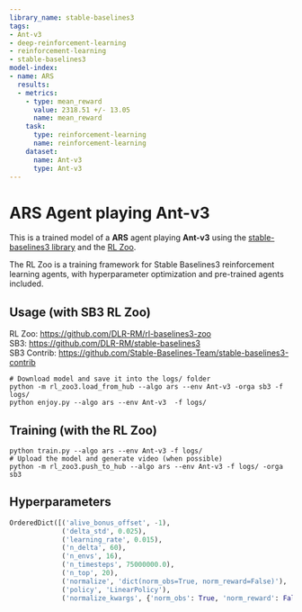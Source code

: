 ```yaml
---
library_name: stable-baselines3
tags:
- Ant-v3
- deep-reinforcement-learning
- reinforcement-learning
- stable-baselines3
model-index:
- name: ARS
  results:
  - metrics:
    - type: mean_reward
      value: 2318.51 +/- 13.05
      name: mean_reward
    task:
      type: reinforcement-learning
      name: reinforcement-learning
    dataset:
      name: Ant-v3
      type: Ant-v3
---
```


# **ARS** Agent playing **Ant-v3**
This is a trained model of a **ARS** agent playing **Ant-v3**
using the [stable-baselines3 library](https://github.com/DLR-RM/stable-baselines3)
and the [RL Zoo](https://github.com/DLR-RM/rl-baselines3-zoo).

The RL Zoo is a training framework for Stable Baselines3
reinforcement learning agents,
with hyperparameter optimization and pre-trained agents included.

## Usage (with SB3 RL Zoo)

RL Zoo: https://github.com/DLR-RM/rl-baselines3-zoo<br/>
SB3: https://github.com/DLR-RM/stable-baselines3<br/>
SB3 Contrib: https://github.com/Stable-Baselines-Team/stable-baselines3-contrib

```
# Download model and save it into the logs/ folder
python -m rl_zoo3.load_from_hub --algo ars --env Ant-v3 -orga sb3 -f logs/
python enjoy.py --algo ars --env Ant-v3  -f logs/
```

## Training (with the RL Zoo)
```
python train.py --algo ars --env Ant-v3 -f logs/
# Upload the model and generate video (when possible)
python -m rl_zoo3.push_to_hub --algo ars --env Ant-v3 -f logs/ -orga sb3
```

## Hyperparameters
```python
OrderedDict([('alive_bonus_offset', -1),
             ('delta_std', 0.025),
             ('learning_rate', 0.015),
             ('n_delta', 60),
             ('n_envs', 16),
             ('n_timesteps', 75000000.0),
             ('n_top', 20),
             ('normalize', 'dict(norm_obs=True, norm_reward=False)'),
             ('policy', 'LinearPolicy'),
             ('normalize_kwargs', {'norm_obs': True, 'norm_reward': False})])
```
